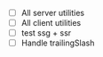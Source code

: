- [ ] All server utilities
- [ ] All client utilities
- [ ] test ssg + ssr
- [ ] Handle trailingSlash